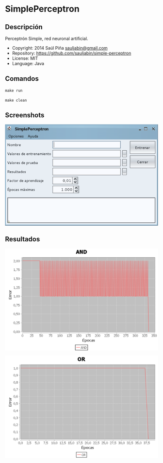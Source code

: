 SimplePerceptron
================

Descripción
-----------
Perceptrón Simple, red neuronal artificial.

- Copyright: 2014 Saúl Piña <sauljabin@gmail.com>
- Repository: https://github.com/sauljabin/simple-perceptron
- License: MIT
- Language: Java

Comandos
--------

```
make run

make clean
```

Screenshots
-----------
![](documents/screenshot-1.png)


Resultados
----------
![](documents/AND_Results.txt.png)

![](documents/OR_Results.txt.png)
